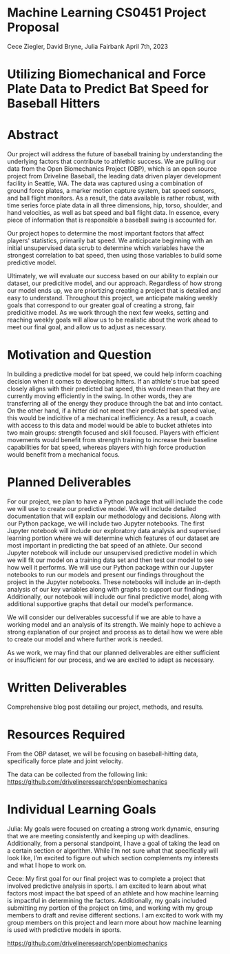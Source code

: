 # Machine Learning CS0451 Project Proposal

Cece Ziegler, David Bryne, Julia Fairbank
April 7th, 2023

# Utilizing Biomechanical and Force Plate Data to Predict Bat Speed for Baseball Hitters

# Abstract

Our project will address the future of baseball training by understanding the underlying factors that contribute to athlethic success. We are pulling our data from the Open Biomechanics Project (OBP), which is an open source project from Driveline Baseball, the leading data driven player development facility in Seattle, WA. The data was captured using a combination of ground force plates, a marker motion capture system, bat speed sensors, and ball flight monitors. As a result, the data available is rather robust, with time series force plate data in all three dimensions, hip, torso, shoulder, and hand velocities, as well as bat speed and ball flight data. In essence, every piece of information that is responsible a baseball swing is accounted for. 

Our project hopes to determine the most important factors that affect players' statistics, primarily bat speed. We anticipcate beginning with an initial unsupervised data scrub to determine which variables have the strongest correlation to bat speed, then using those variables to build some predictive model. 

Ultimately, we will evaluate our success based on our ability to explain our dataset, our predicitive model, and our approach. Regardless of how strong our model ends up, we are priortizing creating a project that is detailed and easy to understand. Throughout this project, we anticipate making weekly goals that correspond to our greater goal of creating a strong, fair predicitive model. As we work through the next few weeks, setting and reaching weekly goals will allow us to be realistic about the work ahead to meet our final goal, and allow us to adjust as necessary. 

# Motivation and Question

In building a predictive model for bat speed, we could help inform coaching decision when it comes to developing hitters. If an athlete's true bat speed closely aligns with their predicted bat speed, this would mean that they are currently moving efficiently in the swing. In other words, they are transferring all of the energy they produce through the bat and into contact. On the other hand, if a hitter did not meet their predicted bat speed value, this would be indicitive of a mechanical inefficiency. As a result, a coach with access to this data and model would be able to bucket athletes into two main groups: strength focused and skill focused. Players with efficient movements would benefit from strength training to increase their baseline capabilities for bat speed, whereas players with high force production would benefit from a mechanical focus.

# Planned Deliverables

For our project, we plan to have a Python package that will include the code we will use to create our predictive model. We will include detailed documentation that will explain our methodology and decisions. Along with our Python package, we will include two Jupyter notebooks. The first Jupyter notebook will include our exploratory data analysis and supervised learning portion where we will determine which features of our dataset are most important in predicting the bat speed of an athlete. Our second Jupyter notebook will include our unsupervised predictive model in which we will fit our model on a training data set and then test our model to see how well it performs. We will use our Python package within our Jupyter notebooks to run our models and present our findings throughout the project in the Jupyter notebooks. These notebooks will include an in-depth analysis of our key variables along with graphs to support our findings. Additionally, our notebook will include our final predictive model, along with additional supportive graphs that detail our model’s performance. 

We will consider our deliverables successful if we are able to have a working model and an analysis of its strength. We mainly hope to achieve a strong explanation of our project and process as to detail how we were able to create our model and where further work is needed. 

As we work, we may find that our planned deliverables are either sufficient or insufficient for our process, and we are excited to adapt as necessary.

# Written Deliverables

Comprehensive blog post detailing our project, methods, and results. 

# Resources Required

From the OBP dataset, we will be focusing on baseball-hitting data, specifically force plate and joint velocity. 

The data can be collected from the following link: https://github.com/drivelineresearch/openbiomechanics

# Individual Learning Goals

Julia: My goals were focused on creating a strong work dynamic, ensuring that we are meeting consistently and keeping up with deadlines. Additionally, from a personal standpoint, I have a goal of taking the lead on a certain section or algorithm. While I’m not sure what that specifically will look like, I’m excited to figure out which section complements my interests and what I hope to work on. 

Cece: My first goal for our final project was to complete a project that involved predictive analysis in sports. I am excited to learn about what factors most impact the bat speed of an athlete and how machine learning is impactful in determining the factors. Additionally, my goals included submitting my portion of the project on time, and working with my group members to draft and revise different sections. I am excited to work with my group members on this project and learn more about how machine learning is used with predictive models in sports. 



https://github.com/drivelineresearch/openbiomechanics

